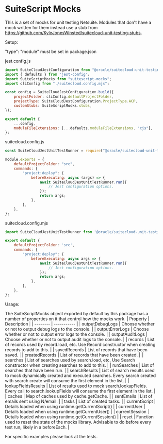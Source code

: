 # SuiteScript Mocks

This is a set of mocks for unit testing Netsuite. Modules that don't have a mock written for them instead use a stub from https://github.com/KyleJonesWinsted/suitecloud-unit-testing-stubs.

Setup:

"type": "module" must be set in package.json
  
jest.config.js
```js
import SuiteCloudJestConfiguration from "@oracle/suitecloud-unit-testing/jest-configuration/SuiteCloudJestConfiguration.js";
import { defaults } from "jest-config";
import SuiteScriptMocks from "suitescript-mocks";
import cliConfig from "./suitecloud.config.mjs";

const config = SuiteCloudJestConfiguration.build({
	projectFolder: cliConfig.defaultProjectFolder,
	projectType: SuiteCloudJestConfiguration.ProjectType.ACP,
	customStubs: SuiteScriptMocks.stubs,
});

export default {
	...config,
	moduleFileExtensions: [...defaults.moduleFileExtensions, "cjs"],
};
```

suitecloud.config.js
```js
const SuiteCloudJestUnitTestRunner = require("@oracle/suitecloud-unit-testing/services/SuiteCloudJestUnitTestRunner.js");

module.exports = {
    defaultProjectFolder: "src",
    commands: {
        "project:deploy": {
            beforeExecuting: async (args) => {
                await SuiteCloudJestUnitTestRunner.run({
                    // Jest configuration options.
                });
                return args;
            },
        },
    },
};
```

suitecloud.config.mjs
```js
import SuiteCloudJestUnitTestRunner from '@oracle/suitecloud-unit-testing/services/SuiteCloudJestUnitTestRunner.js';

export default {
	defaultProjectFolder: 'src',
	commands: {
		"project:deploy": {
			beforeExecuting: async args => {
				await SuiteCloudJestUnitTestRunner.run({
					// Jest configuration options.
				});
				return args;
			},
		},
	},
};
```

Usage:

The SuiteScriptMocks object exported by default by this package has a number of properties on it that control how the mocks work.
| Property | Description |
| -------- | ----------- |
| outputDebugLogs | Choose whether or not to output debug logs to the console. |
| outputErrorLogs | Choose whether or not to output error logs to the console. |
| outputAuditLogs | Choose whether or not to output audit logs to the console. |
| records | List of records used by record.load, etc. Use Record constructor when creating records to add to this. |
| savedRecords | List of records that have been saved. |
| createdRecords | List of records that have been created. |
| searches | List of searches used by search.load, etc. Use Search constructor when creating searches to add to this. |
| runSearches | List of searches that have been run. |
| searchResults | List of search results used to mock dynamically created and executed searches. Every search created with search.create will consume the first element in the list. |
| lookupFieldsResults | List of results used to mock search.lookupFields. Every call to search.lookupFields will consume the first element in the list. |
| caches | Map of caches used by cache.getCache. |
| sentEmails | List of emails sent using N/email. |
| tasks | List of created tasks. |
| currentScript | Details loaded when using runtime.getCurrentScript() |
| currentUser | Details loaded when using runtime.getCurrentUser() |
| currentSession | Details loaded when using runtime.getCurrentSession() |
| reset | Function used to reset the state of the mocks library. Advisable to do before every test run, likely in a beforeEach. |

For specific examples please look at the tests.